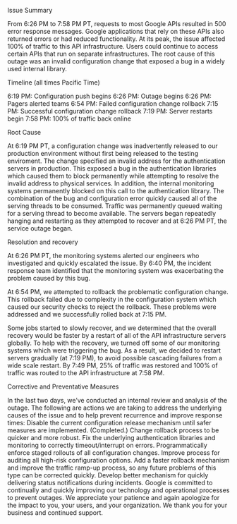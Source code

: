 Issue Summary

From 6:26 PM to 7:58 PM PT, requests to most Google APIs resulted in 500 error response messages. Google applications that rely on these APIs also returned errors or had reduced functionality. At its peak, the issue affected 100% of traffic to this API infrastructure. Users could continue to access certain APIs that run on separate infrastructures. The root cause of this outage was an invalid configuration change that exposed a bug in a widely used internal library.

Timeline (all times Pacific Time)

6:19 PM: Configuration push begins
6:26 PM: Outage begins
6:26 PM: Pagers alerted teams
6:54 PM: Failed configuration change rollback
7:15 PM: Successful configuration change rollback
7:19 PM: Server restarts begin
7:58 PM: 100% of traffic back online

Root Cause

At 6:19 PM PT, a configuration change was inadvertently released to our production environment without first being released to the testing enviroment. The change specified an invalid address for the authentication servers in production. This exposed a bug in the authentication libraries which caused them to block permanently while attempting to resolve the invalid address to physical services. In addition, the internal monitoring systems permanently blocked on this call to the authentication library. The combination of the bug and configuration error quickly caused all of the serving threads to be consumed. Traffic was permanently queued waiting for a serving thread to become available. The servers began repeatedly hanging and restarting as they attempted to recover and at 6:26 PM PT, the service outage began.

Resolution and recovery

At 6:26 PM PT, the monitoring systems alerted our engineers who investigated and quickly escalated the issue. By 6:40 PM, the incident response team identified that the monitoring system was exacerbating the problem caused by this bug.

At 6:54 PM, we attempted to rollback the problematic configuration change. This rollback failed due to complexity in the configuration system which caused our security checks to reject the rollback. These problems were addressed and we successfully rolled back at 7:15 PM.

Some jobs started to slowly recover, and we determined that the overall recovery would be faster by a restart of all of the API infrastructure servers globally. To help with the recovery, we turned off some of our monitoring systems which were triggering the bug. As a result, we decided to restart servers gradually (at 7:19 PM), to avoid possible cascading failures from a wide scale restart. By 7:49 PM, 25% of traffic was restored and 100% of traffic was routed to the API infrastructure at 7:58 PM.

Corrective and Preventative Measures

In the last two days, we’ve conducted an internal review and analysis of the outage. The following are actions we are taking to address the underlying causes of the issue and to help prevent recurrence and improve response times:
Disable the current configuration release mechanism until safer measures are implemented. (Completed.)
Change rollback process to be quicker and more robust.
Fix the underlying authentication libraries and monitoring to correctly timeout/interrupt on errors.
Programmatically enforce staged rollouts of all configuration changes.
Improve process for auditing all high-risk configuration options.
Add a faster rollback mechanism and improve the traffic ramp-up process, so any future problems of this type can be corrected quickly.
Develop better mechanism for quickly delivering status notifications during incidents.
Google is committed to continually and quickly improving our technology and operational processes to prevent outages. We appreciate your patience and again apologize for the impact to you, your users, and your organization. We thank you for your business and continued support.

